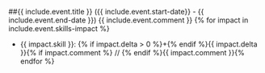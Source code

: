 ##{{ include.event.title }} ({{ include.event.start-date}} - {{ include.event.end-date }})
{{ include.event.comment }}
{% for impact in include.event.skills-impact %}
- {{ impact.skill }}: {% if impact.delta > 0 %}+{% endif %}{{ impact.delta }}{% if impact.comment %} // {% endif %}{{ impact.comment }}{% endfor %}